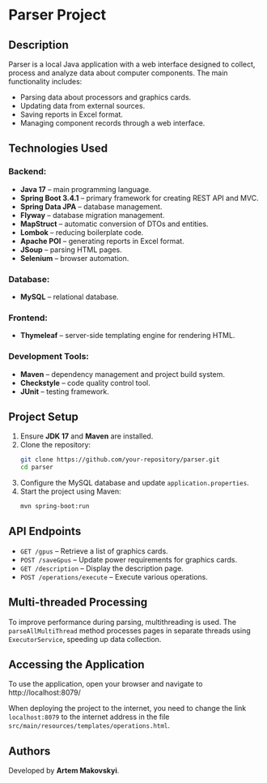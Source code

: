 # Parser Project

## Description

Parser is a local Java application with a web interface designed to collect, process and analyze data about computer components. The main functionality includes:

- Parsing data about processors and graphics cards.
- Updating data from external sources.
- Saving reports in Excel format.
- Managing component records through a web interface.

## Technologies Used

### Backend:
- **Java 17** – main programming language.
- **Spring Boot 3.4.1** – primary framework for creating REST API and MVC.
- **Spring Data JPA** – database management.
- **Flyway** – database migration management.
- **MapStruct** – automatic conversion of DTOs and entities.
- **Lombok** – reducing boilerplate code.
- **Apache POI** – generating reports in Excel format.
- **JSoup** – parsing HTML pages.
- **Selenium** – browser automation.

### Database:
- **MySQL** – relational database.

### Frontend:
- **Thymeleaf** – server-side templating engine for rendering HTML.

### Development Tools:
- **Maven** – dependency management and project build system.
- **Checkstyle** – code quality control tool.
- **JUnit** – testing framework.

## Project Setup

1. Ensure **JDK 17** and **Maven** are installed.
2. Clone the repository:
   ```sh
   git clone https://github.com/your-repository/parser.git
   cd parser
   ```
3. Configure the MySQL database and update `application.properties`.
4. Start the project using Maven:
   ```sh
   mvn spring-boot:run
   ```

## API Endpoints

- `GET /gpus` – Retrieve a list of graphics cards.
- `POST /saveGpus` – Update power requirements for graphics cards.
- `GET /description` – Display the description page.
- `POST /operations/execute` – Execute various operations.

## Multi-threaded Processing

To improve performance during parsing, multithreading is used. The `parseAllMultiThread` method processes pages in separate threads using `ExecutorService`, speeding up data collection.

## Accessing the Application
To use the application, open your browser and navigate to http://localhost:8079/

When deploying the project to the internet, you need to change the link `localhost:8079` to the internet address in the file `src/main/resources/templates/operations.html`.

## Authors

Developed by **Artem Makovskyi**.

